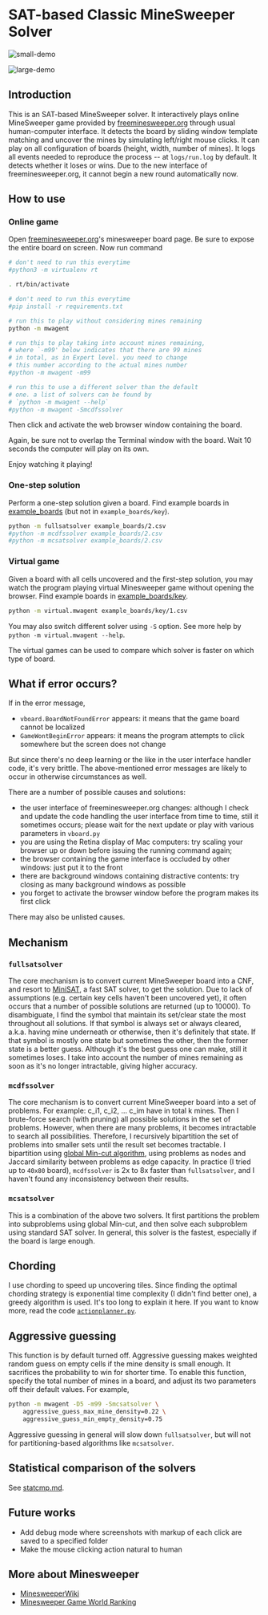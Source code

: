 # SAT-based Classic MineSweeper Solver

![small-demo](demo/small.gif)

![large-demo](demo/large.gif)

## Introduction

This is an SAT-based MineSweeper solver.
It interactively plays online MineSweeper game provided by [freeminesweeper.org](https://freeminesweeper.org) through usual human-computer interface.
It detects the board by sliding window template matching and uncover the mines by simulating left/right mouse clicks.
It can play on all configuration of boards (height, width, number of mines).
It logs all events needed to reproduce the process -- at `logs/run.log` by default.
It detects whether it loses or wins.
Due to the new interface of freeminesweeper.org, it cannot begin a new round automatically now.

## How to use

### Online game

Open [freeminesweeper.org](https://freeminesweeper.org)'s minesweeper board page.
Be sure to expose the entire board on screen.
Now run command

```bash
# don't need to run this everytime
#python3 -m virtualenv rt

. rt/bin/activate

# don't need to run this everytime
#pip install -r requirements.txt

# run this to play without considering mines remaining
python -m mwagent

# run this to play taking into account mines remaining,
# where `-m99' below indicates that there are 99 mines
# in total, as in Expert level. you need to change
# this number according to the actual mines number
#python -m mwagent -m99

# run this to use a different solver than the default
# one. a list of solvers can be found by
# `python -m mwagent --help`
#python -m mwagent -Smcdfssolver
```

Then click and activate the web browser window containing the board.

Again, be sure not to overlap the Terminal window with the board.
Wait 10 seconds the computer will play on its own.

Enjoy watching it playing!

### One-step solution

Perform a one-step solution given a board.
Find example boards in [example\_boards](example_boards) (but not in `example_boards/key`).

```bash
python -m fullsatsolver example_boards/2.csv
#python -m mcdfssolver example_boards/2.csv
#python -m mcsatsolver example_boards/2.csv
```

### Virtual game

Given a board with all cells uncovered and the first-step solution, you may watch the program playing virtual Minesweeper game without opening the browser.
Find example boards in [example\_boards/key](example_boards/key).

```bash
python -m virtual.mwagent example_boards/key/1.csv
```

You may also switch different solver using `-S` option.
See more help by `python -m virtual.mwagent --help`.

The virtual games can be used to compare which solver is faster on which type of board.

## What if error occurs?

If in the error message,

- `vboard.BoardNotFoundError` appears:
  it means that the game board cannot be localized
- `GameWontBeginError` appears:
  it means the program attempts to click somewhere but the screen does not change

But since there's no deep learning or the like in the user interface handler code, it's very brittle.
The above-mentioned error messages are likely to occur in otherwise circumstances as well.

There are a number of possible causes and solutions:

- the user interface of freeminesweeper.org changes:
  although I check and update the code handling the user interface from time to time, still it sometimes occurs;
  please wait for the next update or play with various parameters in `vboard.py`
- you are using the Retina display of Mac computers:
  try scaling your browser up or down before issuing the running command again;
- the browser containing the game interface is occluded by other windows:
  just put it to the front
- there are background windows containing distractive contents:
  try closing as many background windows as possible
- you forget to activate the browser window before the program makes its first click

There may also be unlisted causes.

## Mechanism

### `fullsatsolver`

The core mechanism is to convert current MineSweeper board into a CNF, and resort to [MiniSAT](http://minisat.se/), a fast SAT solver, to get the solution.
Due to lack of assumptions (e.g. certain key cells haven't been uncovered yet), it often occurs that a number of possible solutions are returned (up to 10000).
To disambiguate, I find the symbol that maintain its set/clear state the most throughout all solutions.
If that symbol is always set or always cleared, a.k.a. having mine underneath or otherwise, then it's definitely that state.
If that symbol is mostly one state but sometimes the other, then the former state is a better guess.
Although it's the best guess one can make, still it sometimes loses.
I take into account the number of mines remaining as soon as it's no longer intractable, giving higher accuracy.

### `mcdfssolver`

The core mechanism is to convert current MineSweeper board into a set of problems.
For example: c\_i1, c\_i2, ... c\_im have in total k mines.
Then I brute-force search (with pruning) all possible solutions in the set of problems.
However, when there are many problems, it becomes intractable to search all possibilities.
Therefore, I recursively bipartition the set of problems into smaller sets until the result set becomes tractable.
I bipartition using [global Min-cut algorithm](https://stanford.edu/~rezab/classes/cme305/W14/Notes/4.pdf), using problems as nodes and Jaccard similarity between problems as edge capacity.
In practice (I tried up to `40x80` board), `mcdfssolver` is 2x to 8x faster than `fullsatsolver`, and I haven't found any inconsistency between their results.

### `mcsatsolver`

This is a combination of the above two solvers.
It first partitions the problem into subproblems using global Min-cut, and then solve each subproblem using standard SAT solver.
In general, this solver is the fastest, especially if the board is large enough.

## Chording

I use chording to speed up uncovering tiles.
Since finding the optimal chording strategy is exponential time complexity (I didn't find better one), a greedy algorithm is used.
It's too long to explain it here.
If you want to know more, read the code [`actionplanner.py`](./actionplanner.py).

## Aggressive guessing

This function is by default turned off.
Aggressive guessing makes weighted random guess on empty cells if the mine density is small enough.
It sacrifices the probability to win for shorter time.
To enable this function, specify the total number of mines in a board, and adjust its two parameters off their default values.
For example,

```bash
python -m mwagent -D5 -m99 -Smcsatsolver \
    aggressive_guess_max_mine_density=0.22 \
    aggressive_guess_min_empty_density=0.75
```

Aggressive guessing in general will slow down `fullsatsolver`, but will not for partitioning-based algorithms like `mcsatsolver`.

## Statistical comparison of the solvers

See [statcmp.md](runs/statcmp.md).

## Future works

- Add debug mode where screenshots with markup of each click are saved to a specified folder
- Make the mouse clicking action natural to human

## More about Minesweeper

- [MinesweeperWiki](https://minesweepergame.com/website/authoritative-minesweeper/wiki/Main_Page)
- [Minesweeper Game World Ranking](http://www.minesweeper.info/worldranking.php?ranking=1&utm_source=wechat_session&utm_medium=social&utm_oi=971045615085588480)
